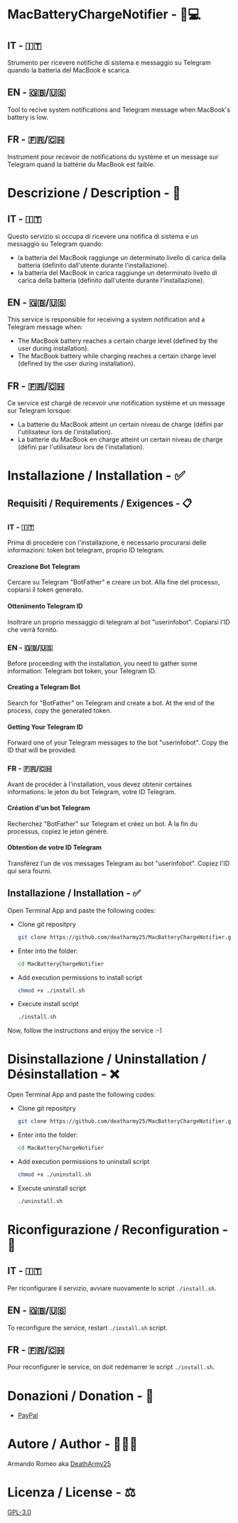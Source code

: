 # MacBatteryChargeNotifier - 🪫💻
## IT - 🇮🇹
Strumento per ricevere notifiche di sistema e messaggio su Telegram quando la batteria del MacBook è scarica.
## EN - 🇬🇧/🇺🇸
Tool to recive system notifications and Telegram message when MacBook's battery is low.
## FR - 🇫🇷/🇨🇭
Instrument pour recevoir de notifications du système et un message sur Telegram quand la battérie du MacBook est faible.
# Descrizione / Description - 📝
## IT - 🇮🇹
Questo servizio si occupa di ricevere una notifica di sistema e un messaggio su Telegram quando:
- la batteria del MacBook raggiunge un determinato livello di carica della batteria (definito dall'utente durante l'installazione).
- la batteria del MacBook in carica raggiunge un determinato livello di carica della batteria (definito dall'utente durante l'installazione).
## EN - 🇬🇧/🇺🇸
This service is responsible for receiving a system notification and a Telegram message when:
- The MacBook battery reaches a certain charge level (defined by the user during installation).
- The MacBook battery while charging reaches a certain charge level (defined by the user during installation).
## FR - 🇫🇷/🇨🇭
Ce service est chargé de recevoir une notification système et un message sur Telegram lorsque:
- La batterie du MacBook atteint un certain niveau de charge (défini par l'utilisateur lors de l'installation).
- La batterie du MacBook en charge atteint un certain niveau de charge (défini par l'utilisateur lors de l'installation).
# Installazione / Installation - ✅
## Requisiti / Requirements / Exigences - 📋
### IT - 🇮🇹
Prima di procedere con l'installazione, è necessario procurarsi delle informazioni: token bot telegram, proprio ID telegram.
#### Creazione Bot Telegram
Cercare su Telegram "BotFather" e creare un bot. Alla fine del processo, copiarsi il token generato.
#### Ottenimento Telegram ID
Inoltrare un proprio messaggio di telegram al bot "userinfobot". Copiarsi l'ID che verrà fornito.
### EN - 🇬🇧/🇺🇸
Before proceeding with the installation, you need to gather some information: Telegram bot token, your Telegram ID.
#### Creating a Telegram Bot
Search for "BotFather" on Telegram and create a bot. At the end of the process, copy the generated token.
#### Getting Your Telegram ID
Forward one of your Telegram messages to the bot "userinfobot". Copy the ID that will be provided.
### FR - 🇫🇷/🇨🇭
Avant de procéder à l'installation, vous devez obtenir certaines informations: le jeton du bot Telegram, votre ID Telegram.
#### Création d'un bot Telegram
Recherchez "BotFather" sur Telegram et créez un bot. À la fin du processus, copiez le jeton généré.
#### Obtention de votre ID Telegram
Transférez l'un de vos messages Telegram au bot "userinfobot". Copiez l'ID qui sera fourni.
## Installazione / Installation - ✅
Open Terminal App and paste the following codes:
- Clone git repositpry
    ```bash
    git clone https://github.com/deatharmy25/MacBatteryChargeNotifier.git
    ```
- Enter into the folder:
    ```bash
    cd MacBatteryChargeNotifier
    ```
- Add execution permissions to install script
    ```bash
    chmod +x ./install.sh
    ```
- Execute install script
    ```bash
    ./install.sh
    ```
Now, follow the instructions and enjoy the service :-)
# Disinstallazione / Uninstallation / Désinstallation - ❌
Open Terminal App and paste the following codes:
- Clone git repositpry
    ```bash
    git clone https://github.com/deatharmy25/MacBatteryChargeNotifier.git
    ```
- Enter into the folder:
    ```bash
    cd MacBatteryChargeNotifier
    ```
- Add execution permissions to uninstall script
    ```bash
    chmod +x ./uninstall.sh
    ```
- Execute uninstall script
    ```bash
    ./uninstall.sh
    ```
# Riconfigurazione / Reconfiguration - 🔄
## IT - 🇮🇹
Per riconfigurare il servizio, avviare nuovamente lo script `./install.sh`.
## EN - 🇬🇧/🇺🇸
To reconfigure the service, restart `./install.sh` script.
## FR - 🇫🇷/🇨🇭
Pour reconfigurer le service, on doit redémarrer le script `./install.sh`.
# Donazioni / Donation - 💸
- [PayPal](https://paypal.me/DeathArmy25/)
# Autore / Author - 👨🏼‍💻
Armando Romeo aka [DeathArmy25](https://github.com/deatharmy25)
# Licenza / License - ⚖️
[GPL-3.0](LICENSE)